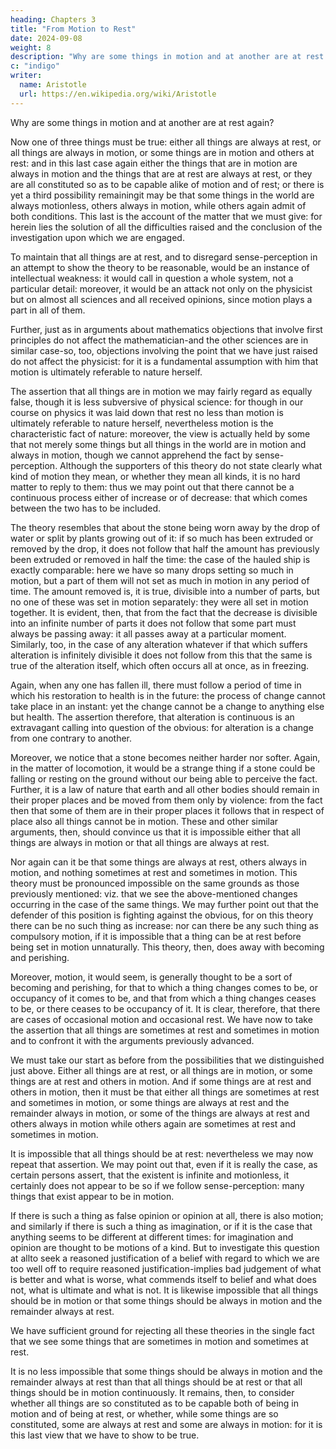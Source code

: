 ```yaml
---
heading: Chapters 3
title: "From Motion to Rest"
date: 2024-09-08
weight: 8
description: "Why are some things in motion and at another are at rest again?"
c: "indigo"
writer:
  name: Aristotle 
  url: https://en.wikipedia.org/wiki/Aristotle
---
```




Why are some things in motion and at another are at rest again? 

Now one of three things must be true: either all things
are always at rest, or all things are always in motion, or some things are in motion and
others at rest: and in this last case again either the things that are in motion are always
in motion and the things that are at rest are always at rest, or they are all constituted so
as to be capable alike of motion and of rest; or there is yet a third possibility remainingit may be that some things in the world are always motionless, others always in motion,
while others again admit of both conditions. This last is the account of the matter that
we must give: for herein lies the solution of all the difficulties raised and the conclusion
of the investigation upon which we are engaged.

To maintain that all things are at rest, and to disregard sense-perception in an attempt to
show the theory to be reasonable, would be an instance of intellectual weakness: it
would call in question a whole system, not a particular detail: moreover, it would be an
attack not only on the physicist but on almost all sciences and all received opinions,
since motion plays a part in all of them. 

Further, just as in arguments about mathematics
objections that involve first principles do not affect the mathematician-and the other
sciences are in similar case-so, too, objections involving the point that we have just
raised do not affect the physicist: for it is a fundamental assumption with him that motion is ultimately referable to nature
herself.

The assertion that all things are in motion we may fairly regard as equally false, though
it is less subversive of physical science: for though in our course on physics it was laid
down that rest no less than motion is ultimately referable to nature herself, nevertheless
motion is the characteristic fact of nature: moreover, the view is actually held by some
that not merely some things but all things in the world are in motion and always in
motion, though we cannot apprehend the fact by sense-perception. Although the
supporters of this theory do not state clearly what kind of motion they mean, or whether
they mean all kinds, it is no hard matter to reply to them: thus we may point out that
there cannot be a continuous process either of increase or of decrease: that which comes
between the two has to be included. 

The theory resembles that about the stone being
worn away by the drop of water or split by plants growing out of it: if so much has been
extruded or removed by the drop, it does not follow that half the amount has previously
been extruded or removed in half the time: the case of the hauled ship is exactly
comparable: here we have so many drops setting so much in motion, but a part of them
will not set as much in motion in any period of time. The amount removed is, it is true,
divisible into a number of parts, but no one of these was set in motion separately: they
were all set in motion together. It is evident, then, that from the fact that the decrease is
divisible into an infinite number of parts it does not follow that some part must always
be passing away: it all passes away at a particular moment. Similarly, too, in the case of
any alteration whatever if that which suffers alteration is infinitely divisible it does not
follow from this that the same is true of the alteration itself, which often occurs all at
once, as in freezing.

Again, when any one has fallen ill, there must follow a period of time in which his
restoration to health is in the future: the process of change cannot take place in an
instant: yet the change cannot be a change to anything else but health. The assertion therefore, that alteration is continuous is an extravagant calling into question of the
obvious: for alteration is a change from one contrary to another.

Moreover, we notice that a stone becomes neither harder nor softer. Again, in the matter
of locomotion, it would be a strange thing if a stone could be falling or resting on the
ground without our being able to perceive the fact. Further, it is a law of nature that
earth and all other bodies should remain in their proper places and be moved from them
only by violence: from the fact then that some of them are in their proper places it
follows that in respect of place also all things cannot be in motion. These and other
similar arguments, then, should convince us that it is impossible either that all things
are always in motion or that all things are always at rest.

Nor again can it be that some things are always at rest, others always in motion, and
nothing sometimes at rest and sometimes in motion. This theory must be pronounced
impossible on the same grounds as those previously mentioned: viz. that we see the
above-mentioned changes occurring in the case of the same things. We may further
point out that the defender of this position is fighting against the obvious, for on this
theory there can be no such thing as increase: nor can there be any such thing as
compulsory motion, if it is impossible that a thing can be at rest before being set in
motion unnaturally. This theory, then, does away with becoming and perishing.

Moreover, motion, it would seem, is generally thought to be a sort of becoming and
perishing, for that to which a thing changes comes to be, or occupancy of it comes to be,
and that from which a thing changes ceases to be, or there ceases to be occupancy of it.
It is clear, therefore, that there are cases of occasional motion and occasional rest.
We have now to take the assertion that all things are sometimes at rest and sometimes in
motion and to confront it with the arguments previously advanced.

We must take our start as before from the possibilities that we distinguished just above.
Either all things are at rest, or all things are in motion, or some things are at rest and
others in motion. And if some things are at rest and others in motion, then it must be
that either all things are sometimes at rest and sometimes in motion, or some things are
always at rest and the remainder always in motion, or some of the things are always at
rest and others always in motion while others again are sometimes at rest and sometimes
in motion. 

It is impossible that all things should be at rest: nevertheless we may now repeat that assertion. We may point out that, even if it is really the case, as certain persons assert, that the existent is infinite and motionless, it certainly does not appear to be so if we follow sense-perception: many things that exist
appear to be in motion.

If there is such a thing as false opinion or opinion at all,
there is also motion; and similarly if there is such a thing as imagination, or if it is the
case that anything seems to be different at different times: for imagination and opinion
are thought to be motions of a kind. But to investigate this question at allto seek a
reasoned justification of a belief with regard to which we are too well off to require
reasoned justification-implies bad judgement of what is better and what is worse, what
commends itself to belief and what does not, what is ultimate and what is not. It is
likewise impossible that all things should be in motion or that some things should be
always in motion and the remainder always at rest.

We have sufficient ground for rejecting all these theories in the single fact that we see
some things that are sometimes in motion and sometimes at rest. 

It is no less impossible that some things should be always in motion and the remainder always at rest than that all things should be at rest or that all things should be
in motion continuously. It remains, then, to consider whether all things are so constituted as to be capable both of being in motion and of being at rest, or whether, while some things are so constituted, some are always at rest and some are always in
motion: for it is this last view that we have to show to be true.
